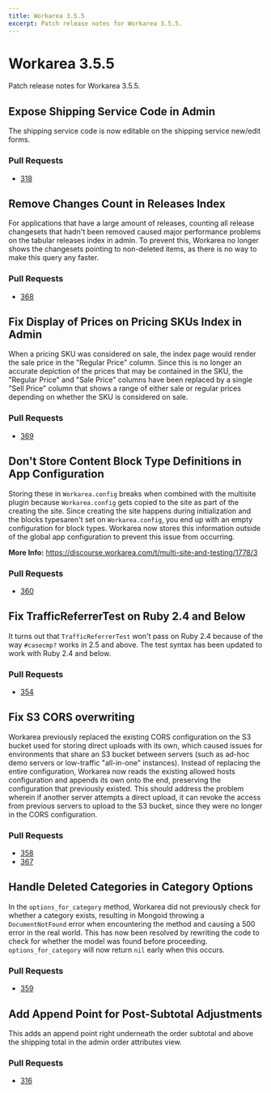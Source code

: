 ```yaml
---
title: Workarea 3.5.5
excerpt: Patch release notes for Workarea 3.5.5.
---
```


# Workarea 3.5.5

Patch release notes for Workarea 3.5.5.

## Expose Shipping Service Code in Admin

The shipping service code is now editable on the shipping service new/edit forms.

### Pull Requests

- [318](https://github.com/workarea-commerce/workarea/pull/318)

## Remove Changes Count in Releases Index

For applications that have a large amount of releases, counting all release
changesets that hadn't been removed caused major performance problems on the
tabular releases index in admin. To prevent this, Workarea no longer shows the
changesets pointing to non-deleted items, as there is no way to make this query
any faster.

### Pull Requests

- [368](https://github.com/workarea-commerce/workarea/pull/368)

## Fix Display of Prices on Pricing SKUs Index in Admin

When a pricing SKU was considered on sale, the index page would render the sale
price in the "Regular Price" column. Since this is no longer an accurate
depiction of the prices that may be contained in the SKU, the "Regular Price"
and "Sale Price" columns have been replaced by a single "Sell Price" column
that shows a range of either sale or regular prices depending on whether the
SKU is considered on sale.

### Pull Requests

- [369](https://github.com/workarea-commerce/workarea/pull/369)

## Don't Store Content Block Type Definitions in App Configuration

Storing these in `Workarea.config` breaks when combined with the
multisite plugin because `Workarea.config` gets copied to the site as
part of the creating the site. Since creating the site happens during
initialization and the blocks typesaren't set on `Workarea.config`, you
end up with an empty configuration for block types. Workarea now stores
this information outside of the global app configuration to prevent this
issue from occurring.

**More Info:** https://discourse.workarea.com/t/multi-site-and-testing/1778/3

### Pull Requests

- [360](https://github.com/workarea-commerce/workarea/pull/360)

## Fix TrafficReferrerTest on Ruby 2.4 and Below

It turns out that `TrafficReferrerTest` won't pass on Ruby 2.4 because
of the way `#casecmp?` works in 2.5 and above. The test syntax has been
updated to work with Ruby 2.4 and below.

### Pull Requests

- [354](https://github.com/workarea-commerce/workarea/pull/354)

## Fix S3 CORS overwriting

Workarea previously replaced the existing CORS configuration on the S3
bucket used for storing direct uploads with its own, which caused issues
for environments that share an S3 bucket between servers (such as ad-hoc
demo servers or low-traffic "all-in-one" instances). Instead of
replacing the entire configuration, Workarea now reads the existing
allowed hosts configuration and appends its own onto the end, preserving
the configuration that previously existed. This should address the
problem wherein if another server attempts a direct upload, it can
revoke the access from previous servers to upload to the S3 bucket,
since they were no longer in the CORS configuration.

### Pull Requests

- [358](https://github.com/workarea-commerce/workarea/pull/358)
- [367](https://github.com/workarea-commerce/workarea/pull/367)

## Handle Deleted Categories in Category Options

In the `options_for_category` method, Workarea did not previously check
for whether a category exists, resulting in Mongoid throwing a
`DocumentNotFound` error when encountering the method and causing a 500
error in the real world. This has now been resolved by rewriting the
code to check for whether the model was found before proceeding.
`options_for_category` will now return `nil` early when this occurs.

### Pull Requests

- [359](https://github.com/workarea-commerce/workarea/pull/359)


## Add Append Point for Post-Subtotal Adjustments

This adds an append point right underneath the order subtotal and above
the shipping total in the admin order attributes view.

### Pull Requests

- [316](https://github.com/workarea-commerce/workarea/pull/316)

